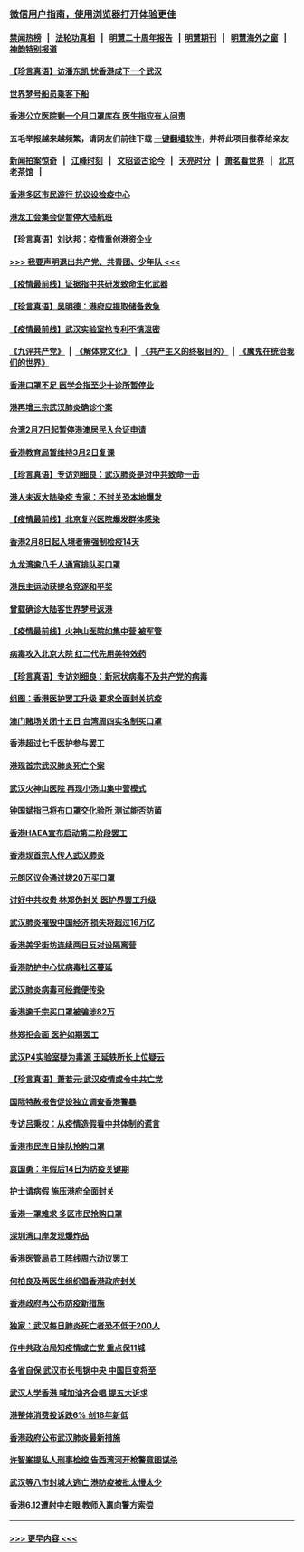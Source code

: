 ### [微信用户指南，使用浏览器打开体验更佳](https://github.com/gfw-breaker/banned-news1/blob/master/indexes/wechat-guide.md?t=0)
#### [禁闻热榜](热点新闻.md?t=0)  &nbsp;&nbsp;|&nbsp;&nbsp; [法轮功真相](https://github.com/gfw-breaker/truth/blob/master/README.md?t=0) &nbsp;&nbsp;|&nbsp;&nbsp; [明慧二十周年报告](https://github.com/gfw-breaker/mh-reports/blob/master/README.md?t=0) &nbsp;&nbsp;|&nbsp;&nbsp;[明慧期刊](https://github.com/gfw-breaker/mh-qikan) &nbsp;&nbsp;|&nbsp;&nbsp; [明慧海外之窗](https://github.com/gfw-breaker/mh-news/blob/master/README.md?t=0) &nbsp;&nbsp;|&nbsp;&nbsp; [神韵特别报道](https://github.com/gfw-breaker/mh-news/blob/master/shenyun.md?t=0)
#### [【珍言真语】访潘东凯 忧香港成下一个武汉](../pages/nsc415/n11856962.md?t=02101144) 
#### [世界梦号船员乘客下船](../pages/nsc415/n11856883.md?t=02101144) 
#### [香港公立医院剩一个月口罩库存 医生指应有人问责](../pages/nsc415/n11856875.md?t=02101144) 
#### 五毛举报越来越频繁，请网友们前往下载 [一键翻墙软件](https://github.com/gfw-breaker/ssr-accounts)，并将此项目推荐给亲友
#### [新闻拍案惊奇](https://github.com/gfw-breaker/banned-news1/blob/master/pages/link4.md) &nbsp;&nbsp;|&nbsp;&nbsp; [江峰时刻](https://github.com/gfw-breaker/banned-news1/blob/master/pages/link4.md) &nbsp;&nbsp;|&nbsp;&nbsp; [文昭谈古论今](https://github.com/gfw-breaker/banned-news1/blob/master/pages/link4.md) &nbsp;&nbsp;|&nbsp;&nbsp; [天亮时分](https://github.com/gfw-breaker/banned-news1/blob/master/pages/link4.md) &nbsp;&nbsp;|&nbsp;&nbsp; [萧茗看世界](https://github.com/gfw-breaker/banned-news1/blob/master/pages/link4.md) &nbsp;&nbsp;|&nbsp;&nbsp; [北京老茶馆](https://github.com/gfw-breaker/banned-news1/blob/master/pages/link4.md) &nbsp;&nbsp;|&nbsp;&nbsp; 
#### [香港多区市民游行 抗议设检疫中心](../pages/nsc415/n11856866.md?t=02101144) 
#### [港龙工会集会促暂停大陆航班](../pages/nsc415/n11856840.md?t=02101144) 
#### [【珍言真语】刘达邦：疫情重创港资企业](../pages/nsc415/n11854274.md?t=02101144) 
#### [>>> 我要声明退出共产党、共青团、少年队 <<<](https://github.com/begood0513/goodnews/blob/master/quit/letter.md) 
#### [【疫情最前线】证据指中共研发致命生化武器](../pages/nsc415/n11853087.md?t=02101144) 
#### [【珍言真语】吴明德：港府应提取储备救急](../pages/nsc415/n11852734.md?t=02101144) 
#### [【疫情最前线】武汉实验室抢专利不慎泄密](../pages/nsc415/n11850310.md?t=02101144) 
#### [《九评共产党》](https://github.com/begood0513/9ping.md/blob/master/README.md) &nbsp;|&nbsp; [《解体党文化》](../../../../jtdwh.md/blob/master/README.md)  &nbsp;|&nbsp; [《共产主义的终极目的》](../../../../gczydzjmd.md/blob/master/README.md) &nbsp;|&nbsp; [《魔鬼在统治我们的世界》](../../../../mgztzwmdsj.md/blob/master/README.md) 
#### [香港口罩不足 医学会指至少十诊所暂停业](../pages/nsc415/n11850301.md?t=02101144) 
#### [港再增三宗武汉肺炎确诊个案](../pages/nsc415/n11850328.md?t=02101144) 
#### [台湾2月7日起暂停港澳居民入台证申请](../pages/nsc415/n11850304.md?t=02101144) 
#### [香港教育局暂维持3月2日复课](../pages/nsc415/n11850260.md?t=02101144) 
#### [【珍言真语】专访刘细良：武汉肺炎是对中共致命一击](../pages/nsc415/n11849934.md?t=02101144) 
#### [港人未返大陆染疫 专家：不封关恐本地爆发](../pages/nsc415/n11848021.md?t=02101144) 
#### [【疫情最前线】北京复兴医院爆发群体感染](../pages/nsc415/n11847626.md?t=02101144) 
#### [香港2月8日起入境者需强制检疫14天](../pages/nsc415/n11847658.md?t=02101144) 
#### [九龙湾逾八千人通宵排队买口罩](../pages/nsc415/n11847647.md?t=02101144) 
#### [港民主运动获提名竞逐和平奖](../pages/nsc415/n11847633.md?t=02101144) 
#### [曾载确诊大陆客世界梦号返港](../pages/nsc415/n11847608.md?t=02101144) 
#### [【疫情最前线】火神山医院如集中营 被军管](../pages/nsc415/n11847524.md?t=02101144) 
#### [病毒攻入北京大院 红二代先用美特效药](../pages/nsc415/n11847427.md?t=02101144) 
#### [【珍言真语】专访刘细良：新冠状病毒不及共产党的病毒](../pages/nsc415/n11847164.md?t=02101144) 
#### [组图：香港医护罢工升级 要求全面封关抗疫](../pages/nsc415/n11844107.md?t=02101144) 
#### [澳门赌场关闭十五日 台湾周四实名制买口罩](../pages/nsc415/n11845083.md?t=02101144) 
#### [香港超过七千医护参与罢工](../pages/nsc415/n11845051.md?t=02101144) 
#### [港现首宗武汉肺炎死亡个案](../pages/nsc415/n11844998.md?t=02101144) 
#### [武汉火神山医院 再现小汤山集中营模式](../pages/nsc415/n11844763.md?t=02101144) 
#### [钟国斌指已将布口罩交化验所 测试能否防菌](../pages/nsc415/n11842783.md?t=02101144) 
#### [香港HAEA宣布启动第二阶段罢工](../pages/nsc415/n11842723.md?t=02101144) 
#### [香港现首宗人传人武汉肺炎](../pages/nsc415/n11842766.md?t=02101144) 
#### [元朗区议会通过拨20万买口罩](../pages/nsc415/n11842754.md?t=02101144) 
#### [讨好中共权贵 林郑伪封关 医护界罢工升级](../pages/nsc415/n11842359.md?t=02101144) 
#### [武汉肺炎摧毁中国经济 损失将超过16万亿](../pages/nsc415/n11839723.md?t=02101144) 
#### [香港美孚街坊连续两日反对设隔离营](../pages/nsc415/n11839962.md?t=02101144) 
#### [香港防护中心忧病毒社区蔓延](../pages/nsc415/n11839933.md?t=02101144) 
#### [武汉肺炎病毒可经粪便传染](../pages/nsc415/n11839939.md?t=02101144) 
#### [香港逾千宗买口罩被骗涉82万](../pages/nsc415/n11839914.md?t=02101144) 
#### [林郑拒会面 医护如期罢工](../pages/nsc415/n11839892.md?t=02101144) 
#### [武汉P4实验室疑为毒源 王延轶所长上位疑云](../pages/nsc415/n11835543.md?t=02101144) 
#### [【珍言真语】萧若元:武汉疫情或令中共亡党](../pages/nsc415/n11829394.md?t=02101144) 
#### [国际特赦报告促设独立调查香港警暴](../pages/nsc415/n11833845.md?t=02101144) 
#### [专访吕秉权：从疫情造假看中共体制的谎言](../pages/nsc415/n11833813.md?t=02101144) 
#### [香港市民连日排队抢购口罩](../pages/nsc415/n11833794.md?t=02101144) 
#### [袁国勇：年假后14日为防疫关键期](../pages/nsc415/n11831088.md?t=02101144) 
#### [护士请病假 施压港府全面封关](../pages/nsc415/n11831030.md?t=02101144) 
#### [香港一罩难求 多区市民抢购口罩](../pages/nsc415/n11831002.md?t=02101144) 
#### [深圳湾口岸发现爆炸品](../pages/nsc415/n11828802.md?t=02101144) 
#### [香港医管局员工阵线周六动议罢工](../pages/nsc415/n11828762.md?t=02101144) 
#### [何柏良及两医生组织倡香港政府封关](../pages/nsc415/n11828749.md?t=02101144) 
#### [香港政府再公布防疫新措施](../pages/nsc415/n11828716.md?t=02101144) 
#### [独家：武汉每日肺炎死亡者恐不低于200人](../pages/nsc415/n11828240.md?t=02101144) 
#### [传中共政治局知疫情或亡党 重点保11城](../pages/nsc415/n11828145.md?t=02101144) 
#### [各省自保 武汉市长甩锅中央 中国巨变将至](../pages/nsc415/n11828021.md?t=02101144) 
#### [武汉人学香港 喊加油齐合唱 提五大诉求](../pages/nsc415/n11827046.md?t=02101144) 
#### [港整体消费投诉跌6% 创18年新低](../pages/nsc415/n11817280.md?t=02101144) 
#### [香港政府公布武汉肺炎最新措施](../pages/nsc415/n11817152.md?t=02101144) 
#### [许智峯提私人刑事检控 告西湾河开枪警意图谋杀](../pages/nsc415/n11817132.md?t=02101144) 
#### [武汉等八市封城大逃亡 港防疫被批太慢太少](../pages/nsc415/n11817058.md?t=02101144) 
#### [香港6.12遭射中右眼 教师入禀向警方索偿](../pages/nsc415/n11814678.md?t=02101144) 

----
#### [ >>> 更早内容 <<< ](../indexes/nsc415-earlier.md)
